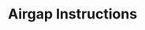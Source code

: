 ---
title: "Airgap Instructions"
metaTitle: "Install "
metaDescription: "Learn how to install Palette VerteX on VMware vSphere."
icon: ""
hideToC: false
fullWidth: false
---
